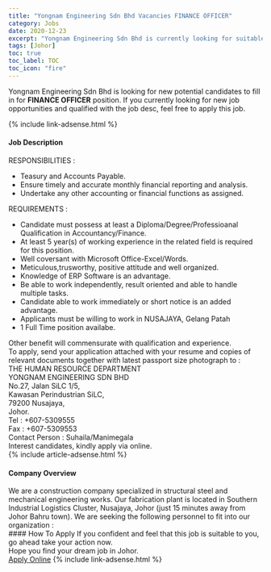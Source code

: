 ```yaml
---
title: "Yongnam Engineering Sdn Bhd Vacancies FINANCE OFFICER" 
category: Jobs 
date: 2020-12-23 
excerpt: "Yongnam Engineering Sdn Bhd is currently looking for suitable person to fill in the FINANCE OFFICER which positioned at Johor" 
tags: [Johor] 
toc: true 
toc_label: TOC 
toc_icon: "fire" 
--- 
```


<p>Yongnam Engineering Sdn Bhd is looking for new potential candidates to fill in for <b>FINANCE OFFICER</b> position. If you currently looking for new job opportunities and qualified with the job desc, feel free to apply this job.
</p>{% include link-adsense.html %} 
<div><div><div><h4>Job Description</h4></div></div><div><div><span><div><div>RESPONSIBILITIES :</div><ul><li>Teasury and Accounts Payable.</li><li>Ensure timely and accurate monthly financial reporting and analysis.&#160;</li><li>Undertake any other accounting or financial functions as assigned.&#160;</li></ul><div>REQUIREMENTS :</div><ul><li>Candidate must possess at least a Diploma/Degree/Professioanal Qualification in Accountancy/Finance.</li><li>At least 5 year(s) of working experience in the related field is required for this position.</li><li>Well coversant with Microsoft Office-Excel/Words.</li><li>Meticulous,trusworthy, positive attitude and well organized.&#160;</li><li>Knowledge of ERP Software is an advantage.</li><li>Be able to work independently, result oriented and able to handle multiple tasks.</li><li>Candidate able to work immediately or short notice is an added advantage.&#160;</li><li>Applicants must be willing to work in NUSAJAYA, Gelang Patah</li><li>1 Full Time position availabe.&#160;</li></ul><div>Other benefit will commensurate with qualification and experience.&#160;</div><div>To apply, send your application attached with your resume and copies of relevant documents together with latest passport size photograph to :</div><div>THE HUMAN RESOURCE DEPARTMENT</div><div>YONGNAM ENGINEERING SDN BHD</div><div>No.27, Jalan SiLC 1/5,&#160;</div><div>Kawasan Perindustrian SiLC,&#160;</div><div>79200 Nusajaya,&#160;</div><div>Johor.&#160;</div><div>Tel : +607-5309555</div><div>Fax : +607-5309553</div><div>Contact Person : Suhaila/Manimegala&#160;</div><div>Interest candidates, kindly apply via online.</div></div></span></div></div></div> 
{% include article-adsense.html %} 
<div><div><div><h4>Company Overview</h4></div></div><div><div><span><div><div>
	We are a construction company specialized in structural steel and mechanical engineering works. Our fabrication plant is located in Southern Industrial Logistics Cluster, Nusajaya, Johor (just 15 minutes away from Johor Bahru town). We are seeking the following personnel to fit into our organization :</div></div></span></div></div></div> 
#### How To Apply 
If you confident and feel that this job is suitable to you, go ahead take your action now. <br/> 
Hope you find your dream job in Johor. <br/> 
<a href="https://www.jobstreet.com.my/en/job/finance-officer-4448339?jobId=jobstreet-my-job-4448339&sectionRank=26&token=0~20fa1cdb-e39c-40a8-b7c0-fdfdcd818445&fr=SRP%20View%20In%20New%20Ta" class="btn btn--info" target="_blank" rel="nofollow noopenner">Apply Online</a> 
{% include link-adsense.html %} 